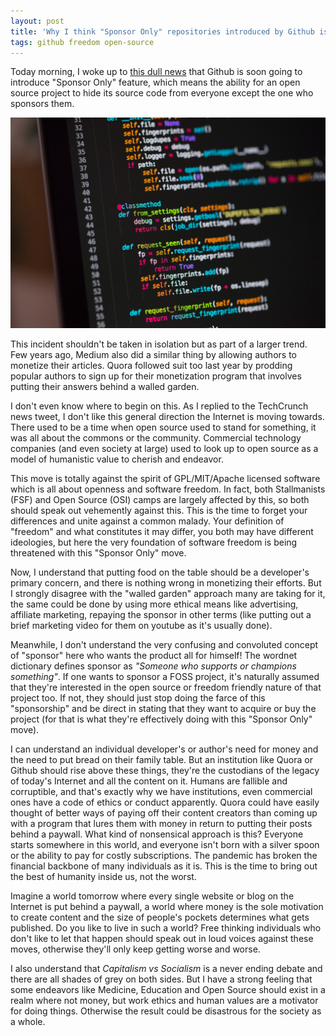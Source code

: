 ```yaml
---
layout: post
title: 'Why I think "Sponsor Only" repositories introduced by Github is a terrible idea'
tags: github freedom open-source
---
```


Today morning, I woke up to [this dull news](https://twitter.com/TechCrunch/status/1488939271406948352) that Github is soon going to introduce "Sponsor Only" feature, which means the ability for an open source project to hide its source code from everyone except the one who sponsors them.

![Code](/uploads/code-python.jpg)

This incident shouldn't be taken in isolation but as part of a larger trend. Few years ago, Medium also did a similar thing by allowing authors to monetize their articles. Quora followed suit too last year by prodding popular authors to sign up for their monetization program that involves putting their answers behind a walled garden.

I don't even know where to begin on this. As I replied to the TechCrunch news tweet, I don't like this general direction the Internet is moving towards. There used to be a time when open source used to stand for something, it was all about the commons or the community. Commercial technology companies (and even society at large) used to look up to open source as a model of humanistic value to cherish and endeavor.

This move is totally against the spirit of GPL/MIT/Apache licensed software which is all about openness and software freedom. In fact, both Stallmanists (FSF) and Open Source (OSI) camps are largely affected by this, so both should speak out vehemently against this. This is the time to forget your differences and unite against a common malady. Your definition of "freedom" and what constitutes it may differ, you both may have different ideologies, but here the very foundation of software freedom is being threatened with this "Sponsor Only" move.

Now, I understand that putting food on the table should be a developer's primary concern, and there is nothing wrong in monetizing their efforts. But I strongly disagree with the "walled garden" approach many are taking for it, the same could be done by using more ethical means like advertising, affiliate marketing, repaying the sponsor in other terms (like putting out a brief marketing video for them on youtube as it's usually done).

Meanwhile, I don't understand the very confusing and convoluted concept of "sponsor" here who wants the product all for himself! The wordnet dictionary defines sponsor as *"Someone who supports or champions something"*. If one wants to sponsor a FOSS project, it's naturally assumed that they're interested in the open source or freedom friendly nature of that project too. If not, they should just stop doing the farce of this "sponsorship" and be direct in stating that they want to acquire or buy the project (for that is what they're effectively doing with this "Sponsor Only" move).

I can understand an individual developer's or author's need for money and the need to put bread on their family table. But an institution like Quora or Github should rise above these things, they're the custodians of the legacy of today's Internet and all the content on it. Humans are fallible and corruptible, and that's exactly why we have institutions, even commercial ones have a code of ethics or conduct apparently. Quora could have easily thought of better ways of paying off their content creators than coming up with a program that lures them with money in return to putting their posts behind a paywall. What kind of nonsensical approach is this? Everyone starts somewhere in this world, and everyone isn't born with a silver spoon or the ability to pay for costly subscriptions. The pandemic has broken the financial backbone of many individuals as it is. This is the time to bring out the best of humanity inside us, not the worst.

Imagine a world tomorrow where every single website or blog on the Internet is put behind a paywall, a world where money is the sole motivation to create content and the size of people's pockets determines what gets published. Do you like to live in such a world? Free thinking individuals who don't like to let that happen should speak out in loud voices against these moves, otherwise they'll only keep getting worse and worse.

I also understand that *Capitalism vs Socialism* is a never ending debate and there are all shades of grey on both sides. But I have a strong feeling that some endeavors like Medicine, Education and Open Source should exist in a realm where not money, but work ethics and human values are a motivator for doing things. Otherwise the result could be disastrous for the society as a whole.
